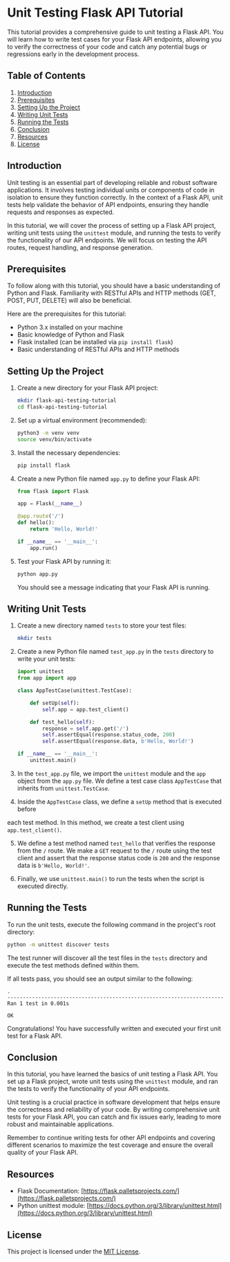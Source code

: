 # Unit Testing Flask API Tutorial

This tutorial provides a comprehensive guide to unit testing a Flask API. You will learn how to write test cases for your Flask API endpoints, allowing you to verify the correctness of your code and catch any potential bugs or regressions early in the development process.

## Table of Contents

1. [Introduction](#introduction)
2. [Prerequisites](#prerequisites)
3. [Setting Up the Project](#setting-up-the-project)
4. [Writing Unit Tests](#writing-unit-tests)
5. [Running the Tests](#running-the-tests)
6. [Conclusion](#conclusion)
7. [Resources](#resources)
8. [License](#license)

## Introduction

Unit testing is an essential part of developing reliable and robust software applications. It involves testing individual units or components of code in isolation to ensure they function correctly. In the context of a Flask API, unit tests help validate the behavior of API endpoints, ensuring they handle requests and responses as expected.

In this tutorial, we will cover the process of setting up a Flask API project, writing unit tests using the `unittest` module, and running the tests to verify the functionality of our API endpoints. We will focus on testing the API routes, request handling, and response generation.

## Prerequisites

To follow along with this tutorial, you should have a basic understanding of Python and Flask. Familiarity with RESTful APIs and HTTP methods (GET, POST, PUT, DELETE) will also be beneficial.

Here are the prerequisites for this tutorial:

- Python 3.x installed on your machine
- Basic knowledge of Python and Flask
- Flask installed (can be installed via `pip install flask`)
- Basic understanding of RESTful APIs and HTTP methods

## Setting Up the Project

1. Create a new directory for your Flask API project:
   ```bash
   mkdir flask-api-testing-tutorial
   cd flask-api-testing-tutorial
   ```

2. Set up a virtual environment (recommended):
   ```bash
   python3 -m venv venv
   source venv/bin/activate
   ```

3. Install the necessary dependencies:
   ```bash
   pip install flask
   ```

4. Create a new Python file named `app.py` to define your Flask API:
   ```python
   from flask import Flask

   app = Flask(__name__)

   @app.route('/')
   def hello():
       return 'Hello, World!'

   if __name__ == '__main__':
       app.run()
   ```

5. Test your Flask API by running it:
   ```bash
   python app.py
   ```
   You should see a message indicating that your Flask API is running.

## Writing Unit Tests

1. Create a new directory named `tests` to store your test files:
   ```bash
   mkdir tests
   ```

2. Create a new Python file named `test_app.py` in the `tests` directory to write your unit tests:
   ```python
   import unittest
   from app import app

   class AppTestCase(unittest.TestCase):

       def setUp(self):
           self.app = app.test_client()

       def test_hello(self):
           response = self.app.get('/')
           self.assertEqual(response.status_code, 200)
           self.assertEqual(response.data, b'Hello, World!')

   if __name__ == '__main__':
       unittest.main()
   ```

3. In the `test_app.py` file, we import the `unittest` module and the `app` object from the `app.py` file. We define a test case class `AppTestCase` that inherits from `unittest.TestCase`.

4. Inside the `AppTestCase` class, we define a `setUp` method that is executed before

 each test method. In this method, we create a test client using `app.test_client()`.

5. We define a test method named `test_hello` that verifies the response from the `/` route. We make a `GET` request to the `/` route using the test client and assert that the response status code is `200` and the response data is `b'Hello, World!'`.

6. Finally, we use `unittest.main()` to run the tests when the script is executed directly.

## Running the Tests

To run the unit tests, execute the following command in the project's root directory:

```bash
python -m unittest discover tests
```

The test runner will discover all the test files in the `tests` directory and execute the test methods defined within them.

If all tests pass, you should see an output similar to the following:

```
.
----------------------------------------------------------------------
Ran 1 test in 0.001s

OK
```

Congratulations! You have successfully written and executed your first unit test for a Flask API.

## Conclusion

In this tutorial, you have learned the basics of unit testing a Flask API. You set up a Flask project, wrote unit tests using the `unittest` module, and ran the tests to verify the functionality of your API endpoints.

Unit testing is a crucial practice in software development that helps ensure the correctness and reliability of your code. By writing comprehensive unit tests for your Flask API, you can catch and fix issues early, leading to more robust and maintainable applications.

Remember to continue writing tests for other API endpoints and covering different scenarios to maximize the test coverage and ensure the overall quality of your Flask API.

## Resources

- Flask Documentation: [https://flask.palletsprojects.com/](https://flask.palletsprojects.com/)
- Python unittest module: [https://docs.python.org/3/library/unittest.html](https://docs.python.org/3/library/unittest.html)

## License

This project is licensed under the [MIT License](LICENSE).
